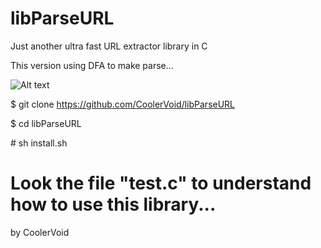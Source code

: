 libParseURL
===========

 Just another ultra fast URL extractor library in C
 
 This version using DFA to make parse...

![Alt text](http://media.giphy.com/media/OvZewcVUv6Sha/giphy.gif)

$ git clone https://github.com/CoolerVoid/libParseURL


$ cd libParseURL

\# sh install.sh


# Look the file "test.c" to understand how to use this library...

by CoolerVoid

